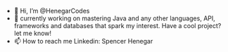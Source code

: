 - 👋 Hi, I’m @HenegarCodes
- 👀 currently working on mastering Java and any other languages, API, frameworks and databases that spark my interest. Have a cool project? let me know!
- 📫 How to reach me Linkedin: Spencer Henegar

<!---
HenegarCodes/HenegarCodes is a ✨ special ✨ repository because its `README.md` (this file) appears on your GitHub profile.
You can click the Preview link to take a look at your changes.
--->
